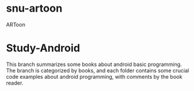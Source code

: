 # snu-artoon
ARToon

# Study-Android
This branch summarizes some books about android basic programming.
The branch is categorized by books, and each folder contains some crucial code examples about android programming, with comments by the book reader.
